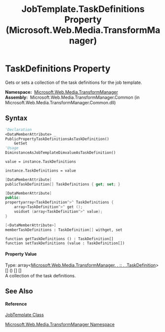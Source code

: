 ﻿---
title: JobTemplate.TaskDefinitions Property  (Microsoft.Web.Media.TransformManager)
TOCTitle: TaskDefinitions Property
ms:assetid: P:Microsoft.Web.Media.TransformManager.JobTemplate.TaskDefinitions
ms:mtpsurl: https://msdn.microsoft.com/en-us/library/microsoft.web.media.transformmanager.jobtemplate.taskdefinitions(v=VS.90)
ms:contentKeyID: 35520683
ms.date: 06/14/2012
mtps_version: v=VS.90
f1_keywords:
- Microsoft.Web.Media.TransformManager.JobTemplate.get_TaskDefinitions
- Microsoft.Web.Media.TransformManager.JobTemplate.TaskDefinitions
- Microsoft.Web.Media.TransformManager.JobTemplate.set_TaskDefinitions
dev_langs:
- CSharp
- JScript
- VB
- FSharp
- c++
api_location:
- Microsoft.Web.Media.TransformManager.Common.dll
api_name:
- Microsoft.Web.Media.TransformManager.JobTemplate.get_TaskDefinitions
- Microsoft.Web.Media.TransformManager.JobTemplate.set_TaskDefinitions
- Microsoft.Web.Media.TransformManager.JobTemplate.TaskDefinitions
api_type:
- Managed
topic_type:
- apiref
- kbSyntax
product_family_name: VS
ROBOTS: INDEX,FOLLOW
---

# TaskDefinitions Property

Gets or sets a collection of the task definitions for the job template.

**Namespace:**  [Microsoft.Web.Media.TransformManager](microsoft-web-media-transformmanager-namespace.md)  
**Assembly:**  Microsoft.Web.Media.TransformManager.Common (in Microsoft.Web.Media.TransformManager.Common.dll)

## Syntax

``` vb
'Declaration
<DataMemberAttribute> _
PublicPropertyTaskDefinitionsAsTaskDefinition()
    GetSet
'Usage
DiminstanceAsJobTemplateDimvalueAsTaskDefinition()

value = instance.TaskDefinitions

instance.TaskDefinitions = value
```

``` csharp
[DataMemberAttribute]
publicTaskDefinition[] TaskDefinitions { get; set; }
```

``` c++
[DataMemberAttribute]
public:
propertyarray<TaskDefinition^>^ TaskDefinitions {
    array<TaskDefinition^>^ get ();
    voidset (array<TaskDefinition^>^ value);
}
```

``` fsharp
[<DataMemberAttribute>]
memberTaskDefinitions : TaskDefinition[] withget, set
```

``` jscript
function getTaskDefinitions () : TaskDefinition[]
function setTaskDefinitions (value : TaskDefinition[])
```

#### Property Value

Type: array\<[Microsoft.Web.Media.TransformManager. . :: . .TaskDefinition](taskdefinition-class-microsoft-web-media-transformmanager.md)\> \[\] () \[\] \[\]  
A collection of the task definitions.  

## See Also

#### Reference

[JobTemplate Class](jobtemplate-class-microsoft-web-media-transformmanager.md)

[Microsoft.Web.Media.TransformManager Namespace](microsoft-web-media-transformmanager-namespace.md)

